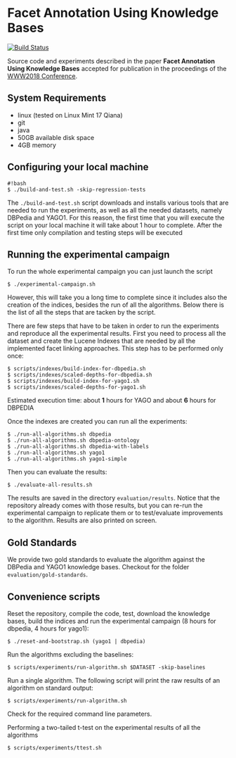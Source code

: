 # Facet Annotation Using Knowledge Bases

[![Build Status](https://travis-ci.org/rporrini/facet-annotation.svg?branch=master)](https://travis-ci.org/rporrini/facet-annotation)

Source code and experiments described in the paper __Facet Annotation Using Knowledge Bases__ accepted for publication in the proceedings of the [WWW2018 Conference](https://www2018.thewebconf.org/).

## System Requirements

* linux (tested on Linux Mint 17 Qiana)
* git
* java
* 50GB available disk space
* 4GB memory

## Configuring your local machine

```
#!bash
$ ./build-and-test.sh -skip-regression-tests
```

The ```./build-and-test.sh``` script downloads and installs various tools that are needed to run the experiments, as well as all the needed datasets, namely DBPedia and YAGO1. For this reason, the first time that you will execute the script on your local machine it will take about 1 hour to complete. After the first time only compilation and testing steps will be executed

## Running the experimental campaign

To run the whole experimental campaign you can just launch the script

```
$ ./experimental-campaign.sh 
```

However, this will take you a long time to complete since it includes also the creation of the indices, besides the run of all the algorithms. Below there is the list of all the steps that are tacken by the script.

There are few steps that have to be taken in order to run the experiments and reproduce all the experimental results. First you need to process all the dataset and create the Lucene Indexes that are needed by all the implemented facet linking approaches. This step has to be performed only once:

```
$ scripts/indexes/build-index-for-dbpedia.sh
$ scripts/indexes/scaled-depths-for-dbpedia.sh
$ scripts/indexes/build-index-for-yago1.sh
$ scripts/indexes/scaled-depths-for-yago1.sh
```
Estimated execution time: about __1__ hours for YAGO and about __6__ hours for DBPEDIA

Once the indexes are created you can run all the experiments:

```
$ ./run-all-algorithms.sh dbpedia
$ ./run-all-algorithms.sh dbpedia-ontology
$ ./run-all-algorithms.sh dbpedia-with-labels
$ ./run-all-algorithms.sh yago1
$ ./run-all-algorithms.sh yago1-simple
```

Then you can evaluate the results:

```
$ ./evaluate-all-results.sh
```

The results are saved in the directory ```evaluation/results```. Notice that the repository already comes with those results, but you can re-run the experimental campaign to replicate them or to test/evaluate improvements to the algorithm. Results are also printed on screen.

## Gold Standards

We provide two gold standards to evaluate the algorithm against the DBPedia and YAGO1 knowledge bases. Checkout for the folder ```evaluation/gold-standards```.

## Convenience scripts

Reset the repository, compile the code, test, download the knowledge bases, build the indices and run the experimental campaign (8 hours for dbpedia, 4 hours for yago1):
```
$ ./reset-and-bootstrap.sh (yago1 | dbpedia)
``` 

Run the algorithms excluding the baselines:
```
$ scripts/experiments/run-algorithm.sh $DATASET -skip-baselines
``` 

Run a single algorithm. The following script will print the raw results of an algorithm on standard output:
```
$ scripts/experiments/run-algorithm.sh
``` 
Check for the required command line parameters.


Performing a two-tailed t-test on the experimental results of all the algorithms
```
$ scripts/experiments/ttest.sh
```


